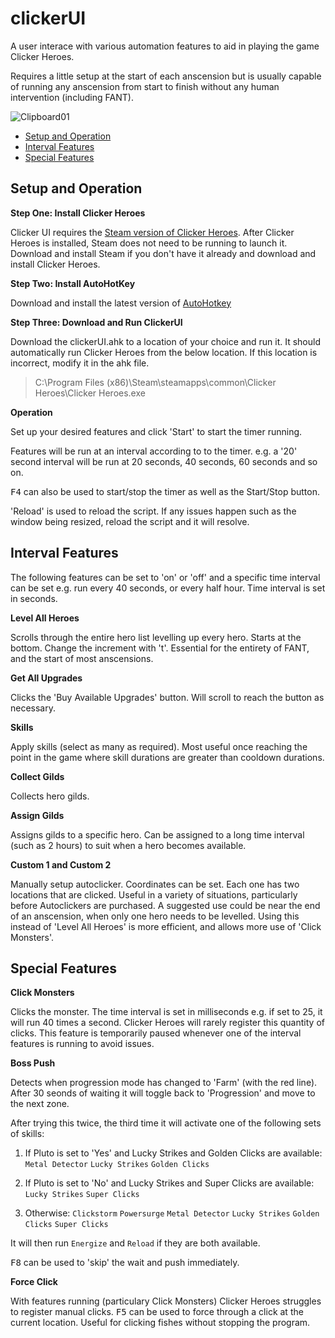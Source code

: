 # clickerUI

A user interace with various automation features to aid in playing the game Clicker Heroes.

Requires a little setup at the start of each anscension but is usually capable of running any anscension from start to finish without any human intervention (including FANT).

![Clipboard01](https://user-images.githubusercontent.com/28800851/198580353-e95e31a3-6c23-4590-9aa3-bee6dd2dbdad.png)

* [Setup and Operation](#setup-and-operation)
* [Interval Features](#interval-features)
* [Special Features](#special-features)


## Setup and Operation

**Step One: Install Clicker Heroes**

Clicker UI requires the [Steam version of Clicker Heroes](https://store.steampowered.com/app/363970/Clicker_Heroes).
After Clicker Heroes is installed, Steam does not need to be running to launch it.
Download and install Steam if you don't have it already and download and install Clicker Heroes.


**Step Two: Install AutoHotKey**

Download and install the latest version of [AutoHotkey](http://ahkscript.org)

**Step Three: Download and Run ClickerUI**

Download the clickerUI.ahk to a location of your choice and run it. It should automatically run Clicker Heroes from the below location. If this location is incorrect, modify it in the ahk file.

> C:\Program Files (x86)\Steam\steamapps\common\Clicker Heroes\Clicker Heroes.exe

**Operation**

Set up your desired features and click 'Start' to start the timer running. 

Features will be run at an interval according to to the timer. e.g. a '20' second interval will be run at 20 seconds, 40 seconds, 60 seconds and so on.

<kbd>F4</kbd> can also be used to start/stop the timer as well as the Start/Stop button.

'Reload' is used to reload the script. If any issues happen such as the window being resized, reload the script and it will resolve.


## Interval Features

The following features can be set to 'on' or 'off' and a specific time interval can be set e.g. run every 40 seconds, or every half hour. Time interval is set in seconds.

**Level All Heroes**

Scrolls through the entire hero list levelling up every hero. Starts at the bottom. Change the increment with 't'.
Essential for the entirety of FANT, and the start of most anscensions.

**Get All Upgrades**

Clicks the 'Buy Available Upgrades' button. Will scroll to reach the button as necessary.

**Skills**

Apply skills (select as many as required). Most useful once reaching the point in the game where skill durations are greater than cooldown durations.

**Collect Gilds**

Collects hero gilds.

**Assign Gilds**

Assigns gilds to a specific hero. Can be assigned to a long time interval (such as 2 hours) to suit when a hero becomes available.

**Custom 1 and Custom 2**

Manually setup autoclicker. Coordinates can be set. Each one has two locations that are clicked. Useful in a variety of situations, particularly before Autoclickers are purchased. A suggested use could be near the end of an anscension, when only one hero needs to be levelled. Using this instead of 'Level All Heroes' is more efficient, and allows more use of 'Click Monsters'.


## Special Features

**Click Monsters**

Clicks the monster. The time interval is set in milliseconds e.g. if set to 25, it will run 40 times a second. Clicker Heroes will rarely register this quantity of clicks. This feature is temporarily paused whenever one of the interval features is running to avoid issues.

**Boss Push**

Detects when progression mode has changed to 'Farm' (with the red line). After 30 seonds of waiting it will toggle back to 'Progression' and move to the next zone.

After trying this twice, the third time it will activate one of the following sets of skills:

1) If Pluto is set to 'Yes' and Lucky Strikes and Golden Clicks are available: `Metal Detector`  `Lucky Strikes`  `Golden Clicks`

2) If Pluto is set to 'No' and Lucky Strikes and Super Clicks are available: `Lucky Strikes`  `Super Clicks`

3) Otherwise: `Clickstorm`  `Powersurge`  `Metal Detector`  `Lucky Strikes`  `Golden Clicks`  `Super Clicks`

It will then run `Energize` and `Reload` if they are both available.

<kbd>F8</kbd> can be used to 'skip' the wait and push immediately.
  
**Force Click**

With features running (particulary Click Monsters) Clicker Heroes struggles to register manual clicks. <kbd>F5</kbd> can be used to force through a click at the current location. Useful for clicking fishes without stopping the program.



  

